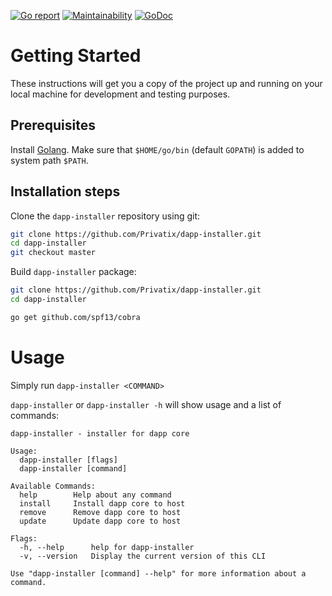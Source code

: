 [![Go report](https://goreportcard.com/badge/github.com/Privatix/dapp-installer)](https://goreportcard.com/badge/github.com/Privatix/dapp-installer)
[![Maintainability](https://api.codeclimate.com/v1/badges/603af7ec449bf3ae153c/maintainability)](https://codeclimate.com/github/Privatix/dapp-installer/maintainability)
[![GoDoc](https://godoc.org/github.com/Privatix/dapp-installer?status.svg)](https://godoc.org/github.com/Privatix/dapp-installer)

# Getting Started

These instructions will get you a copy of the project up and running on your local machine for development and testing purposes.

## Prerequisites

Install [Golang](https://golang.org/doc/install). Make sure that `$HOME/go/bin` (default `GOPATH`) is added to system path `$PATH`.

## Installation steps

Clone the `dapp-installer` repository using git:

```bash
git clone https://github.com/Privatix/dapp-installer.git
cd dapp-installer
git checkout master
```

Build `dapp-installer` package:

```bash
git clone https://github.com/Privatix/dapp-installer.git
cd dapp-installer

go get github.com/spf13/cobra
```

# Usage

Simply run `dapp-installer <COMMAND>`

`dapp-installer` or `dapp-installer -h` will show usage and a list of commands:

```
dapp-installer - installer for dapp core

Usage:
  dapp-installer [flags]
  dapp-installer [command]

Available Commands:
  help        Help about any command
  install     Install dapp core to host
  remove      Remove dapp core to host
  update      Update dapp core to host

Flags:
  -h, --help      help for dapp-installer
  -v, --version   Display the current version of this CLI

Use "dapp-installer [command] --help" for more information about a command.
```

